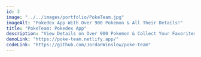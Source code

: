 ```yaml
---
id: 3
image: "../../images/portfolio/PokeTeam.jpg"
imageAlt: "Pokedex App With Over 900 Pokemon & All Their Details!"
title: "PokeTeam: Pokedex App"
description: "View Details on Over 900 Pokemon & Collect Your Favorites! React, Redux & Router"
demoLink: "https://poke-team.netlify.app/"
codeLink: "https://github.com/JordanWinslow/poke-team"
---
```

